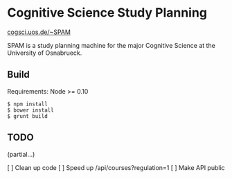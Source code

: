 # Cognitive Science Study Planning #
[cogsci.uos.de/~SPAM](https://cogsci.uos.de/~SPAM)

SPAM is a study planning machine for the major Cognitive Science at the University of Osnabrueck.

## Build ##

Requirements: Node >= 0.10

	$ npm install
	$ bower install
	$ grunt build


## TODO ##
(partial...)

[ ] Clean up code
[ ] Speed up /api/courses?regulation=1
[ ] Make API public
